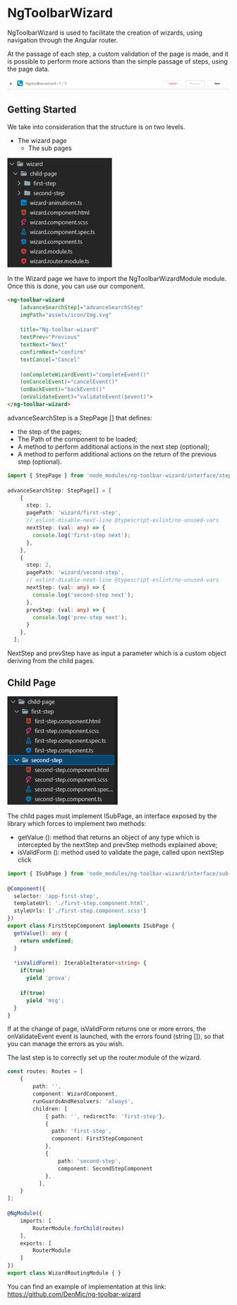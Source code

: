 # NgToolbarWizard

NgToolbarWizard is used to facilitate the creation of wizards, using navigation through the Angular router.

At the passage of each step, a custom validation of the page is made, and it is possible to perform more actions than the simple passage of steps, using the page data.

<img src="./img/Toolbar.png">

## Getting Started

We take into consideration that the structure is on two levels.
- The wizard page
  - The sub pages

<img src="./img/Structure.png">

In the Wizard page we have to import the NgToolbarWizardModule module. Once this is done, you can use our component.

```HTML
<ng-toolbar-wizard 
    [advanceSearchStep]="advanceSearchStep"
    imgPath="assets/icon/Img.svg"

    title="Ng-toolbar-wizard"
    textPrev="Previous"
    textNext="Next"
    confirmNext="confirm"
    textCancel="Cancel"

    (onCompleteWizardEvent)="completeEvent()"
    (onCancelEvent)="cancelEvent()"
    (onBackEvent)="backEvent()"
    (onValidateEvent)="validateEvent($event)">
</ng-toolbar-wizard>
```

advanceSearchStep is a StepPage [] that defines:
- the step of the pages;
- The Path of the component to be loaded;
- A method to perform additional actions in the next step (optional);
- A method to perform additional actions on the return of the previous step (optional).

```ts
import { StepPage } from 'node_modules/ng-toolbar-wizard/interface/step-page';

advanceSearchStep: StepPage[] = [
    {
      step: 1,
      pagePath: 'wizard/first-step',
      // eslint-disable-next-line @typescript-eslint/no-unused-vars
      nextStep: (val: any) => {
        console.log('first-step next');
      },
    },
    {
      step: 2,
      pagePath: 'wizard/second-step',
      // eslint-disable-next-line @typescript-eslint/no-unused-vars
      nextStep: (val: any) => {
        console.log('second-step next');
      },
      prevStep: (val: any) => {
        console.log('prev-step next');
      }
    },
  ];
```

NextStep and prevStep have as input a parameter which is a custom object deriving from the child pages.

## Child Page

<img src="./img/child-page.png">

The child pages must implement ISubPage, an interface exposed by the library which forces to implement two methods:
- getValue (): method that returns an object of any type which is intercepted by the nextStep and prevStep methods explained above;
- isValidForm (): method used to validate the page, called upon nextStep click

```ts
import { ISubPage } from 'node_modules/ng-toolbar-wizard/interface/sub-page';

@Component({
  selector: 'app-first-step',
  templateUrl: './first-step.component.html',
  styleUrls: ['./first-step.component.scss']
})
export class FirstStepComponent implements ISubPage {
  getValue(): any {
    return undefined;
  }

  *isValidForm(): IterableIterator<string> {
    if(true)  
      yield 'prova';
      
    if(true)
      yield 'msg';
  }
}
```

If at the change of page, isValidForm returns one or more errors, the onValidateEvent event is launched, with the errors found (string []), so that you can manage the errors as you wish.

The last step is to correctly set up the router.module of the wizard.

```ts
const routes: Routes = [
    {
        path: '',
        component: WizardComponent,
        runGuardsAndResolvers: 'always',
        children: [
            { path: '', redirectTo: 'first-step'},
            {
              path: 'first-step',
              component: FirstStepComponent
            },
            {
                path: 'second-step',
                component: SecondStepComponent
            },
          ],
    }
];

@NgModule({
    imports: [
        RouterModule.forChild(routes)
    ],
    exports: [
        RouterModule
    ]
})
export class WizardRoutingModule { }
```

You can find an example of implementation at this link: https://github.com/DenMic/ng-toolbar-wizard